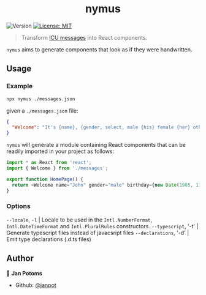 <h1 align="center">nymus</h1>
<p>
  <img alt="Version" src="https://img.shields.io/badge/version-0.1.0-blue.svg?cacheSeconds=2592000" />
  <a href="#" target="_blank">
    <img alt="License: MIT" src="https://img.shields.io/badge/License-MIT-yellow.svg" />
  </a>
</p>

> Transform [ICU messages](http://userguide.icu-project.org/formatparse/messages) into React components.

`nymus` aims to generate components that look as if they were handwritten.

## Usage

### Example

```sh
npx nymus ./messages.json
```

given a `./messages.json` file:

```json
{
  "Welcome": "It's {name}, {gender, select, male {his} female {her} other {their}} birthday is {birthday, date, long}"
}
```

`nymus` will generate a module containing React components that can be readily imported in your project as follows:

```js
import * as React from 'react';
import { Welcome } from './messages';

export function HomePage() {
  return <Welcome name="John" gender="male" birthday={new Date(1985, 11, 3)} />;
}
```

### Options

`--locale`, `-l` | Locale to be used in the `Intl.NumberFormat`, `Intl.DateTimeFormat` and `Intl.PluralRules` constructors.
`--typescript`, '-t' | Generate typescript files instead of javacsript files
`--declarations`, '-d' | Emit type declarations (.d.ts files)

## Author

👤 **Jan Potoms**

- Github: [@janpot](https://github.com/janpot)
